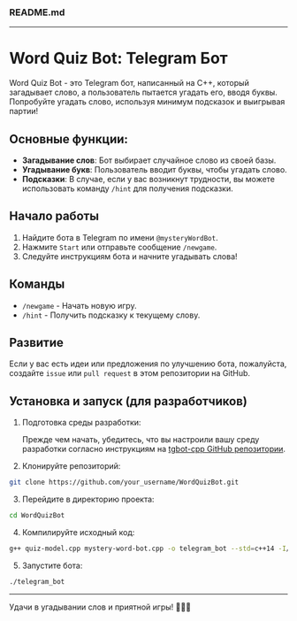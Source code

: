 ### README.md

---

# Word Quiz Bot: Telegram Бот

Word Quiz Bot - это Telegram бот, написанный на C++, который загадывает слово, а пользователь пытается угадать его, вводя буквы. Попробуйте угадать слово, используя минимум подсказок и выигрывая партии!

## Основные функции:

- **Загадывание слов**: Бот выбирает случайное слово из своей базы.
- **Угадывание букв**: Пользователь вводит буквы, чтобы угадать слово.
- **Подсказки**: В случае, если у вас возникнут трудности, вы можете использовать команду `/hint` для получения подсказки.

## Начало работы

1. Найдите бота в Telegram по имени `@mysteryWordBot`.
2. Нажмите `Start` или отправьте сообщение `/newgame`.
3. Следуйте инструкциям бота и начните угадывать слова!

## Команды

- `/newgame` - Начать новую игру.
- `/hint` - Получить подсказку к текущему слову.

## Развитие

Если у вас есть идеи или предложения по улучшению бота, пожалуйста, создайте `issue` или `pull request` в этом репозитории на GitHub.

## Установка и запуск (для разработчиков)

1. Подготовка среды разработки:

   Прежде чем начать, убедитесь, что вы настроили вашу среду разработки согласно инструкциям на [tgbot-cpp GitHub репозитории](https://github.com/reo7sp/tgbot-cpp/tree/master).

2. Клонируйте репозиторий:

```bash
git clone https://github.com/your_username/WordQuizBot.git
```

3. Перейдите в директорию проекта:

```bash
cd WordQuizBot
```

4. Компилируйте исходный код:

```bash
g++ quiz-model.cpp mystery-word-bot.cpp -o telegram_bot --std=c++14 -I/usr/local/include -lTgBot -lboost_system -lssl -lcrypto -lpthread
```

5. Запустите бота:

```bash
./telegram_bot
```

---

Удачи в угадывании слов и приятной игры! 🎉🤖🔤